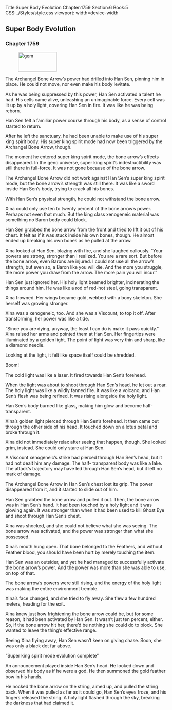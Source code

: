Title:Super Body Evolution 
Chapter:1759 
Section:6 
Book:5 
CSS:../Styles/style.css 
viewport: width=device-width
  
## Super Body Evolution
### Chapter 1759 
<figure>
	<img src="../Images/gem.gif" alt="gem" id="gem" width="120" height="60" />
</figure>
  

  
  The Archangel Bone Arrow’s power had drilled into Han Sen, pinning him in place. He could not move, nor even make his body levitate.

As he was being suppressed by this power, Han Sen activated a talent he had. His cells came alive, unleashing an unimaginable force. Every cell was lit up by a holy light, covering Han Sen in fire. It was like he was being reborn.

Han Sen felt a familiar power course through his body, as a sense of control started to return.

After he left the sanctuary, he had been unable to make use of his super king spirit body. His super king spirit mode had now been triggered by the Archangel Bone Arrow, though.

The moment he entered super king spirit mode, the bone arrow’s effects disappeared. In the geno universe, super king spirit’s indestructibility was still there in full-force. It was not gone because of the bone arrow.

The Archangel Bone Arrow did not work against Han Sen’s super king spirit mode, but the bone arrow’s strength was still there. It was like a sword inside Han Sen’s body, trying to crack all his bones.

With Han Sen’s physical strength, he could not withstand the bone arrow.

Xina could only use ten to twenty percent of the bone arrow’s power. Perhaps not even that much. But the king class xenogeneic material was something no Baron body could block.

Han Sen grabbed the bone arrow from the front and tried to lift it out of his chest. It felt as if it was stuck inside his own bones, though. He almost ended up breaking his own bones as he pulled at the arrow.

Xina looked at Han Sen, blazing with fire, and she laughed callously. “Your powers are strong, stronger than I realized. You are a rare sort. But before the bone arrow, even Barons are injured. I could not use all the arrow’s strength, but even so, a Baron like you will die. And the more you struggle, the more power you draw from the arrow. The more pain you will incur.”

Han Sen just ignored her. His holy light beamed brighter, incinerating the things around him. He was like a rod of red-hot steel, going transparent.

Xina frowned. Her wings became gold, webbed with a bony skeleton. She herself was growing stronger.

Xina was a xenogeneic, too. And she was a Viscount, to top it off. After transforming, her power was like a tide.

“Since you are dying, anyway, the least I can do is make it pass quickly.” Xina raised her arms and pointed them at Han Sen. Her fingertips were illuminated by a golden light. The point of light was very thin and sharp, like a diamond needle.

Looking at the light, it felt like space itself could be shredded.

Boom!

The cold light was like a laser. It fired towards Han Sen’s forehead.

When the light was about to shoot through Han Sen’s head, he let out a roar. The holy light was like a wildly fanned fire. It was like a volcano, and Han Sen’s flesh was being refined. It was rising alongside the holy light.

Han Sen’s body burned like glass, making him glow and become half-transparent.

Xina’s golden light pierced through Han Sen’s forehead. It then came out through the other side of his head. It touched down on a lotus petal and broke through it.

Xina did not immediately relax after seeing that happen, though. She looked grim, instead. She could only stare at Han Sen.

A Viscount xenogeneic’s strike had pierced through Han Sen’s head, but it had not dealt him any damage. The half- transparent body was like a lake. The attack’s trajectory may have led through Han Sen’s head, but it left no mark of damage.

The Archangel Bone Arrow in Han Sen’s chest lost its grip. The power disappeared from it, and it started to slide out of him.

Han Sen grabbed the bone arrow and pulled it out. Then, the bone arrow was in Han Sen’s hand. It had been touched by a holy light and it was glowing again. It was stronger than when it had been used to kill Ghost Eye and shoot through Han Sen’s chest.

Xina was shocked, and she could not believe what she was seeing. The bone arrow was activated, and the power was stronger than what she possessed.

Xina’s mouth hung open. That bone belonged to the Feathers, and without Feather blood, you should have been hurt by merely touching the item.

Han Sen was an outsider, and yet he had managed to successfully activate the bone arrow’s power. And the power was more than she was able to use, on top of that.

The bone arrow’s powers were still rising, and the energy of the holy light was making the entire environment tremble.

Xina’s face changed, and she tried to fly away. She flew a few hundred meters, heading for the exit.

Xina knew just how frightening the bone arrow could be, but for some reason, it had been activated by Han Sen. It wasn’t just ten percent, either. So, if the bone arrow hit her, there’d be nothing she could do to block. She wanted to leave the thing’s effective range.

Seeing Xina flying away, Han Sen wasn’t keen on giving chase. Soon, she was only a black dot far above.

“Super king spirit mode evolution complete”

An announcement played inside Han Sen’s head. He looked down and observed his body as if he were a god. He then summoned the gold feather bow in his hands.

He nocked the bone arrow on the string, aimed up, and pulled the string back. When it was pulled as far as it could go, Han Sen’s eyes froze, and his fingers released the string. A holy light flashed through the sky, breaking the darkness that had claimed it.
